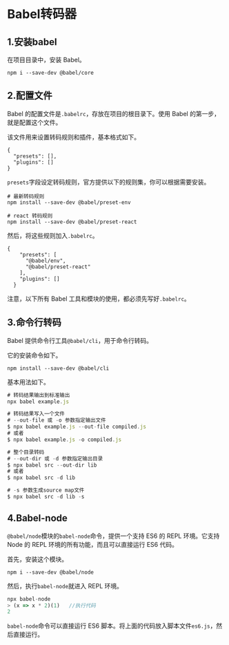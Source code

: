 # Babel转码器

## 1.安装babel

 在项目目录中，安装 Babel。 

```
npm i --save-dev @babel/core
```

## 2.配置文件

 Babel 的配置文件是`.babelrc`，存放在项目的根目录下。使用 Babel 的第一步，就是配置这个文件。 

 该文件用来设置转码规则和插件，基本格式如下。 

```
{
  "presets": [],
  "plugins": []
}
```

 `presets`字段设定转码规则，官方提供以下的规则集，你可以根据需要安装。 

```
# 最新转码规则
npm install --save-dev @babel/preset-env

# react 转码规则
npm install --save-dev @babel/preset-react
```

 然后，将这些规则加入`.babelrc`。 

```
{
    "presets": [
      "@babel/env",
      "@babel/preset-react"
    ],
    "plugins": []
  }
```

 注意，以下所有 Babel 工具和模块的使用，都必须先写好`.babelrc`。 

## 3.命令行转码

Babel 提供命令行工具`@babel/cli`，用于命令行转码。

它的安装命令如下。

```
npm install --save-dev @babel/cli
```

 基本用法如下。 

```js
# 转码结果输出到标准输出
npx babel example.js

# 转码结果写入一个文件
# --out-file 或 -o 参数指定输出文件
$ npx babel example.js --out-file compiled.js
# 或者
$ npx babel example.js -o compiled.js

# 整个目录转码
# --out-dir 或 -d 参数指定输出目录
$ npx babel src --out-dir lib
# 或者
$ npx babel src -d lib

# -s 参数生成source map文件
$ npx babel src -d lib -s
```

## 4.Babel-node

`@babel/node`模块的`babel-node`命令，提供一个支持 ES6 的 REPL 环境。它支持 Node 的 REPL 环境的所有功能，而且可以直接运行 ES6 代码。

首先，安装这个模块。

```node
npm i --save-dev @babel/node
```

 然后，执行`babel-node`就进入 REPL 环境。 

```js
npx babel-node
> (x => x * 2)(1)	//执行代码
2
```

 `babel-node`命令可以直接运行 ES6 脚本。将上面的代码放入脚本文件`es6.js`，然后直接运行。 
